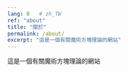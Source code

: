 ```yaml
---
lang: 0   # zh_TW
ref: "about"
title: "關於"
permalink: /about/
excerpt: "這是一個有關魔術方塊理論的網站"
---
```


這是一個有關魔術方塊理論的網站
